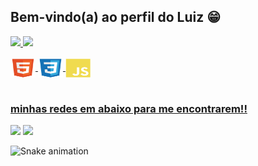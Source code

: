 ## Bem-vindo(a) ao perfil do Luiz 😁

 <div>
   <a href="https://github.com/nowadraco">
   <img height="180em" src="https://github-readme-stats.vercel.app/api?username=nowadraco&show_icons=true&theme=city_lights&include_all_commits=true&count_private=true"/>
   <img height="180em" src="https://github-readme-stats.vercel.app/api/top-langs/?username=nowadraco&layout=compact&langs_count=6&theme=city_lights"/>

</div>
<div style="display: inline_block"><br>
  <img align="center" alt="HTML" height="30" width="40" src="https://raw.githubusercontent.com/devicons/devicon/master/icons/html5/html5-original.svg">
  <img align="center" alt="CSS" height="30" width="40" src="https://raw.githubusercontent.com/devicons/devicon/master/icons/css3/css3-original.svg">
  <img align="center" alt="Js" height="30" width="40" src="https://raw.githubusercontent.com/devicons/devicon/master/icons/javascript/javascript-plain.svg">
</div>
 
 <br>
 
  ### minhas redes em abaixo para me encontrarem!!
 
<div> 
  <a href = "mailto:nowadraco@gmail.com"><img src="https://img.shields.io/badge/-Gmail-%23333?style=for-the-badge&logo=gmail&logoColor=white" target="_blank"></a>
  <a href="https://www.linkedin.com/in/luiz-jose-silvestre" target="_blank"><img src="https://img.shields.io/badge/-LinkedIn-%230077B5?style=for-the-badge&logo=linkedin&logoColor=white" target="_blank"></a> 
 
  ![Snake animation](https://github.com/nowadraco/nowadraco/blob/output/github-contribution-grid-snake.svg)

</div>
